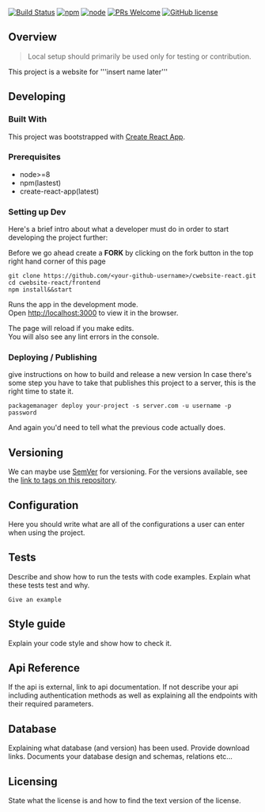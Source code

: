 <!-- <img src="./logo/android-chrome-192x192.png" alt="Logo of the project" height="80" align="right"> -->

<!-- # FOET, University of Lucknow -->

[![Build Status](https://img.shields.io/travis/npm/npm/latest.svg?style=flat-square)](https://travis-ci.org/npm/npm)
[![npm](https://img.shields.io/npm/v/npm?style=flat-square)](https://www.npmjs.com/package/npm)
[![node](https://img.shields.io/node/v/create-react-app?style=flat-square)](http://nodejs.org/)
[![PRs Welcome](https://img.shields.io/badge/PRs-welcome-brightgreen.svg?style=flat-square)](http://makeapullrequest.com)
[![GitHub license](https://img.shields.io/github/license/arjundubey-cr/cwebsite-react?style=flat-square)](https://github.com/your/your-project/blob/master/LICENSE)

## Overview

> Local setup should primarily be used only for testing or contribution.

This project is a website for '''insert name later'''

## Developing

### Built With

This project was bootstrapped with [Create React App](https://github.com/facebook/create-react-app).

### Prerequisites

<ul>
<li>node>=8 <br/>
<li>npm(lastest) <br/>
<li>create-react-app(latest)
</ul>

### Setting up Dev

Here's a brief intro about what a developer must do in order to start developing
the project further:

Before we go ahead create a <strong>FORK</strong> by clicking on the fork button in the top right hand corner of this page

```shell
git clone https://github.com/<your-github-username>/cwebsite-react.git
cd cwebsite-react/frontend
npm install&&start
```

Runs the app in the development mode.<br />
Open [http://localhost:3000](http://localhost:3000) to view it in the browser.

The page will reload if you make edits.<br />
You will also see any lint errors in the console.

### Deploying / Publishing

give instructions on how to build and release a new version
In case there's some step you have to take that publishes this project to a
server, this is the right time to state it.

```shell
packagemanager deploy your-project -s server.com -u username -p password
```

And again you'd need to tell what the previous code actually does.

## Versioning

We can maybe use [SemVer](http://semver.org/) for versioning. For the versions available, see the [link to tags on this repository](/tags).

## Configuration

Here you should write what are all of the configurations a user can enter when using the project.

## Tests

Describe and show how to run the tests with code examples.
Explain what these tests test and why.

```shell
Give an example
```

## Style guide

Explain your code style and show how to check it.

## Api Reference

If the api is external, link to api documentation. If not describe your api including authentication methods as well as explaining all the endpoints with their required parameters.

## Database

Explaining what database (and version) has been used. Provide download links.
Documents your database design and schemas, relations etc...

## Licensing

State what the license is and how to find the text version of the license.
